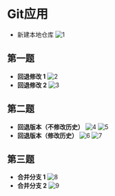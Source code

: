 # Git应用
- 新建本地仓库
![1](picture/1.png)
## 第一题
- **回退修改 1**
![2](picture/2.png)
- **回退修改 2**
![3](picture/3.png)
## 第二题
- **回退版本（不修改历史）**
![4](picture/4.png)
![5](picture/5.png)
- **回退版本（修改历史）**
![6](picture/6.png)
![7](picture/7.png)
## 第三题
- **合并分支 1**
![8](picture/8.png)
- **合并分支 2**
![9](picture/9.png)
